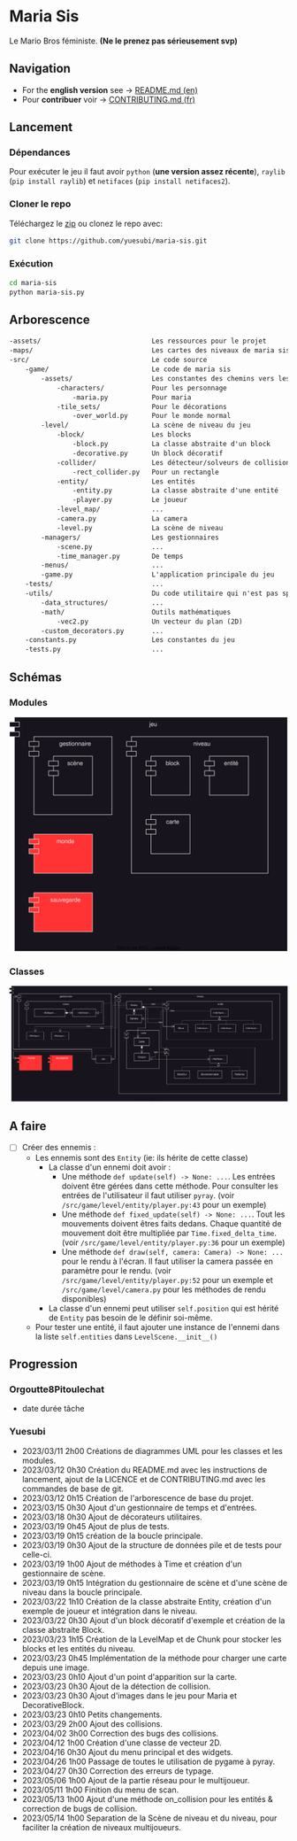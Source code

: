 # Maria Sis
Le Mario Bros féministe. **(Ne le prenez pas sérieusement svp)**

## Navigation
* For the **english version** see -> [README.md (en)](/README.md)
* Pour **contribuer** voir ->
    [CONTRIBUTING.md (fr)](/res/docs/fr/CONTRIBUTING.md)


## Lancement

### Dépendances
Pour exécuter le jeu il faut avoir `python` (**une version assez récente**),
`raylib` (`pip install raylib`) et `netifaces` (`pip install netifaces2`).

### Cloner le repo
Téléchargez le [zip](https://github.com/yuesubi/maria-sis/archive/refs/heads/main.zip)
ou clonez le repo avec:
```bash
git clone https://github.com/yuesubi/maria-sis.git
```

### Exécution
```bash
cd maria-sis
python maria-sis.py
```


## Arborescence
```txt
-assets/                            Les ressources pour le projet
-maps/                              Les cartes des niveaux de maria sis
-src/                               Le code source
    -game/                          Le code de maria sis
        -assets/                    Les constantes des chemins vers les ressources
            -characters/            Pour les personnage
                -maria.py           Pour maria
            -tile_sets/             Pour le décorations
                -over_world.py      Pour le monde normal
        -level/                     La scène de niveau du jeu
            -block/                 Les blocks
                -block.py           La classe abstraite d'un block
                -decorative.py      Un block décoratif
            -collider/              Les détecteur/solveurs de collision
                -rect_collider.py   Pour un rectangle
            -entity/                Les entités
                -entity.py          La classe abstraite d'une entité
                -player.py          Le joueur
            -level_map/             ...
            -camera.py              La camera
            -level.py               La scène de niveau
        -managers/                  Les gestionnaires
            -scene.py               ...
            -time_manager.py        De temps
        -menus/                     ...
        -game.py                    L'application principale du jeu
    -tests/                         ...
    -utils/                         Du code utilitaire qui n'est pas spécifique au projet
        -data_structures/           ...
        -math/                      Outils mathématiques
            -vec2.py                Un vecteur du plan (2D)
        -custom_decorators.py       ...
    -constants.py                   Les constantes du jeu
    -tests.py                       ...
```


## Schémas

### Modules
![Schéma des modules](/res/schemas/modules.svg)

### Classes
![Schéma des classes](/res/schemas/classes.svg)


## A faire

- [ ] Créer des ennemis :
    * Les ennemis sont des `Entity` (ie: ils hérite de cette classe)
        * La classe d'un ennemi doit avoir :
            - Une méthode `def update(self) -> None: ...`. Les entrées doivent
                être gérées dans cette méthode. Pour consulter les entrées de
                l'utilisateur il faut utiliser `pyray`. (voir
                `/src/game/level/entity/player.py:43` pour un exemple)
            - Une méthode `def fixed_update(self) -> None: ...`. Tout les
                mouvements doivent êtres faits dedans. Chaque quantité de
                mouvement doit être multipliée par `Time.fixed_delta_time`.
                (voir `/src/game/level/entity/player.py:36` pour un exemple)
            - Une méthode `def draw(self, camera: Camera) -> None: ...` pour le
                rendu à l'écran. Il faut utiliser la camera passée en paramètre
                pour le rendu. (voir `/src/game/level/entity/player.py:52` pour
                un exemple et `/src/game/level/camera.py` pour les méthodes de
                rendu disponibles)
        * La classe d'un ennemi peut utiliser `self.position` qui est hérité de
            `Entity` pas besoin de le définir soi-même. 
    * Pour tester une entité, il faut ajouter une instance de l'ennemi dans la
        liste `self.entities` dans `LevelScene.__init__()`


## Progression

### Orgoutte8Pitoulechat
* date durée tâche

### Yuesubi
* 2023/03/11 2h00 Créations de diagrammes UML pour les classes et les modules.
* 2023/03/12 0h30 Création du README.md avec les instructions de lancement,
    ajout de la LICENCE et de CONTRIBUTING.md avec les commandes de base de git.
* 2023/03/12 0h15 Création de l'arborescence de base du projet.
* 2023/03/15 0h30 Ajout d'un gestionnaire de temps et d'entrées.
* 2023/03/18 0h30 Ajout de décorateurs utilitaires.
* 2023/03/19 0h45 Ajout de plus de tests.
* 2023/03/19 0h15 création de la boucle principale.
* 2023/03/19 0h30 Ajout de la structure de données pile et de tests pour
    celle-ci.
* 2023/03/19 1h00 Ajout de méthodes à Time et création d'un gestionnaire de
    scène.
* 2023/03/19 0h15 Intégration du gestionnaire de scène et d'une scène de niveau
    dans la boucle principale.
* 2023/03/22 1h10 Création de la classe abstraite Entity, création d'un exemple
    de joueur et intégration dans le niveau.
* 2023/03/22 0h30 Ajout d'un block décoratif d'exemple et création de la classe
    abstraite Block.
* 2023/03/23 1h15 Création de la LevelMap et de Chunk pour stocker les blocks et
    les entités du niveau.
* 2023/03/23 0h45 Implémentation de la méthode pour charger une carte depuis une
    image.
* 2023/03/23 0h10 Ajout d'un point d'apparition sur la carte.
* 2023/03/23 0h30 Ajout de la détection de collision.
* 2023/03/23 0h30 Ajout d'images dans le jeu pour Maria et DecorativeBlock.
* 2023/03/23 0h10 Petits changements.
* 2023/03/29 2h00 Ajout des collisions.
* 2023/04/02 3h00 Correction des bugs des collisions.
* 2023/04/12 1h00 Création d'une classe de vecteur 2D.
* 2023/04/16 0h30 Ajout du menu principal et des widgets.
* 2023/04/26 1h00 Passage de toutes le utilisation de pygame à pyray.
* 2023/04/27 0h30 Correction des erreurs de typage.
* 2023/05/06 1h00 Ajout de la partie réseau pour le multijoueur.
* 2023/05/11 1h00 Finition du menu de scan.
* 2023/05/13 1h00 Ajout d'une méthode on_collision pour les entités & correction
    de bugs de collision.
* 2023/05/14 1h00 Separation de la Scène de niveau et du niveau, pour faciliter
    la création de niveaux multijoueurs.